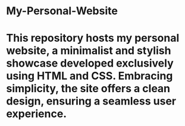# My-Personal-Website
# This repository hosts my personal website, a minimalist and stylish showcase developed exclusively using HTML and CSS. Embracing simplicity, the site offers a clean design, ensuring a seamless user experience.
